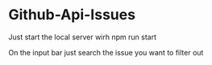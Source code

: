 # Github-Api-Issues

Just start the local server wirh npm run start 

On the input bar just search the issue you want to filter out 
